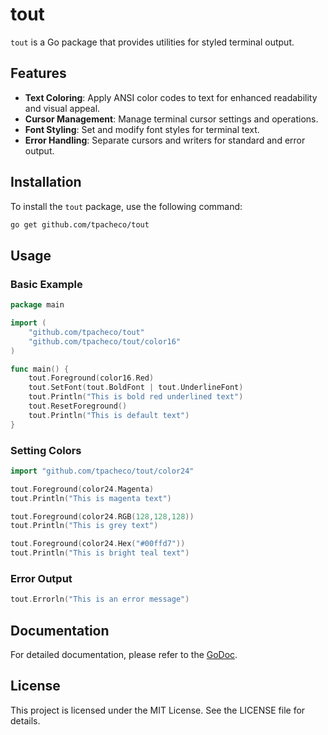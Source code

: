 # tout

`tout` is a Go package that provides utilities for styled terminal output.

## Features

- **Text Coloring**: Apply ANSI color codes to text for enhanced readability and visual appeal.
- **Cursor Management**: Manage terminal cursor settings and operations.
- **Font Styling**: Set and modify font styles for terminal text.
- **Error Handling**: Separate cursors and writers for standard and error output.

## Installation

To install the `tout` package, use the following command:

```sh
go get github.com/tpacheco/tout
```

## Usage

### Basic Example

```go
package main

import (
    "github.com/tpacheco/tout"
    "github.com/tpacheco/tout/color16"
)

func main() {
    tout.Foreground(color16.Red)
    tout.SetFont(tout.BoldFont | tout.UnderlineFont)
    tout.Println("This is bold red underlined text")
    tout.ResetForeground()
    tout.Println("This is default text")
}
```

### Setting Colors

```go
import "github.com/tpacheco/tout/color24"

tout.Foreground(color24.Magenta)
tout.Println("This is magenta text")

tout.Foreground(color24.RGB(128,128,128))
tout.Println("This is grey text")

tout.Foreground(color24.Hex("#00ffd7"))
tout.Println("This is bright teal text")
```

### Error Output

```go
tout.Errorln("This is an error message")
```

## Documentation

For detailed documentation, please refer to the [GoDoc](https://pkg.go.dev/github.com/tpacheco/tout).

## License

This project is licensed under the MIT License. See the LICENSE file for details.
